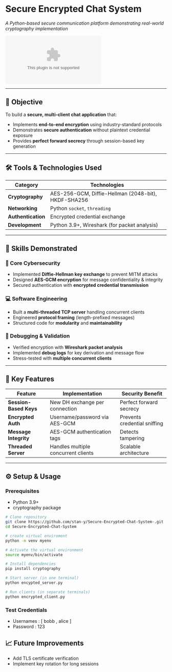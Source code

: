 # Secure Encrypted Chat System  
*A Python-based secure communication platform demonstrating real-world cryptography implementation*  

![Demo Video](www.youtube.com) 

---

## 📌 Objective  
To build a **secure, multi-client chat application** that:  
- Implements **end-to-end encryption** using industry-standard protocols  
- Demonstrates **secure authentication** without plaintext credential exposure  
- Provides **perfect forward secrecy** through session-based key generation  

---

## 🛠️  Tools & Technologies Used  

| Category          | Technologies |  
|-------------------|--------------|  
| **Cryptography**  | AES-256-GCM, Diffie-Hellman (2048-bit), HKDF-SHA256 |  
| **Networking**    | Python `socket`, `threading` |  
| **Authentication**| Encrypted credential exchange |  
| **Development**   | Python 3.9+, Wireshark (for packet analysis) |  

---

## 🎯 Skills Demonstrated  

### 🔐 Core Cybersecurity  
- Implemented **Diffie-Hellman key exchange** to prevent MITM attacks  
- Designed **AES-GCM encryption** for message confidentiality & integrity  
- Secured authentication with **encrypted credential transmission**  

### 💻 Software Engineering  
- Built a **multi-threaded TCP server** handling concurrent clients  
- Engineered **protocol framing** (length-prefixed messages)  
- Structured code for **modularity** and **maintainability**  

### 🐛 Debugging & Validation  
- Verified encryption with **Wireshark packet analysis**  
- Implemented **debug logs** for key derivation and message flow  
- Stress-tested with **multiple concurrent clients**  

---

## 🌟 Key Features  
| Feature | Implementation | Security Benefit |  
|---------|---------------|------------------|  
| **Session-Based Keys** | New DH exchange per connection | Perfect forward secrecy |  
| **Encrypted Auth** | Username/password via AES-GCM | Prevents credential sniffing |  
| **Message Integrity** | AES-GCM authentication tags | Detects tampering |  
| **Threaded Server** | Handles multiple concurrent clients | Scalable architecture |  

---

## ⚙️ Setup & Usage  

### Prerequisites  
- Python 3.9+  
- cryptography package  

```bash
# Clone repository
git clone https://github.com/stan-y/Secure-Encrypted-Chat-System-.git
cd Secure-Encrypted-Chat-System

# create virtual enviroment
python -m venv myenv

# Activate the virtual environment
source myenv/bin/activate

# Install dependencies
pip install cryptography

# Start server (in one terminal)
python encypted_server.py

# Run clients (in separate terminals)
python encrypted_client.py
```

### Test Credentials
- Usernames : [ bobb , alice ]
- Password : 123
  
## 📈 Future Improvements

- Add TLS certificate verification
- Implement key rotation for long sessions
